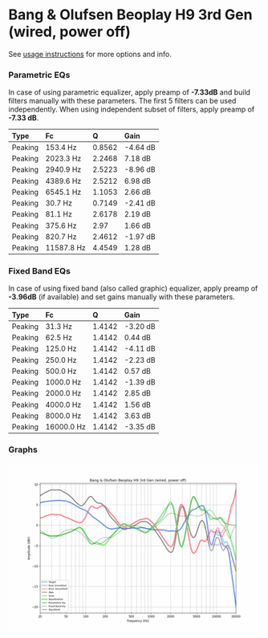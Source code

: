 # Bang & Olufsen Beoplay H9 3rd Gen (wired, power off)
See [usage instructions](https://github.com/jaakkopasanen/AutoEq#usage) for more options and info.

### Parametric EQs
In case of using parametric equalizer, apply preamp of **-7.33dB** and build filters manually
with these parameters. The first 5 filters can be used independently.
When using independent subset of filters, apply preamp of **-7.33 dB**.

| Type    | Fc         |      Q | Gain     |
|:--------|:-----------|:-------|:---------|
| Peaking | 153.4 Hz   | 0.8562 | -4.64 dB |
| Peaking | 2023.3 Hz  | 2.2468 | 7.18 dB  |
| Peaking | 2940.9 Hz  | 2.5223 | -8.96 dB |
| Peaking | 4389.6 Hz  | 2.5212 | 6.98 dB  |
| Peaking | 6545.1 Hz  | 1.1053 | 2.66 dB  |
| Peaking | 30.7 Hz    | 0.7149 | -2.41 dB |
| Peaking | 81.1 Hz    | 2.6178 | 2.19 dB  |
| Peaking | 375.6 Hz   | 2.97   | 1.66 dB  |
| Peaking | 820.7 Hz   | 2.4612 | -1.97 dB |
| Peaking | 11587.8 Hz | 4.4549 | 1.28 dB  |

### Fixed Band EQs
In case of using fixed band (also called graphic) equalizer, apply preamp of **-3.96dB**
(if available) and set gains manually with these parameters.

| Type    | Fc         |      Q | Gain     |
|:--------|:-----------|:-------|:---------|
| Peaking | 31.3 Hz    | 1.4142 | -3.20 dB |
| Peaking | 62.5 Hz    | 1.4142 | 0.44 dB  |
| Peaking | 125.0 Hz   | 1.4142 | -4.11 dB |
| Peaking | 250.0 Hz   | 1.4142 | -2.23 dB |
| Peaking | 500.0 Hz   | 1.4142 | 0.57 dB  |
| Peaking | 1000.0 Hz  | 1.4142 | -1.39 dB |
| Peaking | 2000.0 Hz  | 1.4142 | 2.85 dB  |
| Peaking | 4000.0 Hz  | 1.4142 | 1.56 dB  |
| Peaking | 8000.0 Hz  | 1.4142 | 3.63 dB  |
| Peaking | 16000.0 Hz | 1.4142 | -3.35 dB |

### Graphs
![](./Bang%20&%20Olufsen%20Beoplay%20H9%203rd%20Gen%20(wired,%20power%20off).png)